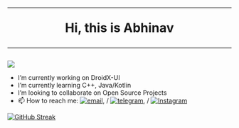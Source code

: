 <h1 align="center"><hr>Hi, this is Abhinav<hr></h1>

 [![](https://visitcount.itsvg.in/api?id=raizel69&label=Profile%20Views&color=4&icon=9&pretty=false)](https://visitcount.itsvg.in) 

- I’m currently working on DroidX-UI
- I’m currently learning C++, Java/Kotlin
- I’m looking to collaborate on Open Source Projects
- 📫 How to reach me: [![email](https://img.shields.io/badge/Email-abhinav.115260@gmail.com-red?style=flat-square&logo=gmail)](abhinav.115260@gmail.com), / [![telegram](https://img.shields.io/badge/Telegram-acex88-blue?style=flat-square&logo=telegram)](https://t.me/acex88), / [![Instagram](https://img.shields.io/badge/Instagram-%23E4405F.svg?logo=Instagram&logoColor=white)](https://instagram.com/abhinav.115260)
  
[![GitHub Streak](https://streak-stats.demolab.com?user=acex88&theme=codestackr)](https://git.io/streak-stats)
<!---
- if you enjoy my work, feel free to sponsor me via 
<noscript><a href="https://liberapay.com/../donate"><img src="https://liberapay.com/assets/widgets/donate.svg"></a></noscript> or 
[![paypal](https://www.paypalobjects.com/en_US/i/btn/btn_donateCC_LG.gif)](https://www.paypal.com/)
<div align="center">
<img alt="Liberapay receiving" src="https://img.shields.io/liberapay/receives/..">
<img alt="Liberapay goal progress" src="https://img.shields.io/liberapay/goal/..">
--->
<div/>
